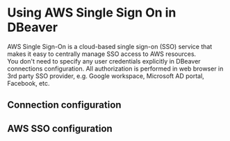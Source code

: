 # Using AWS Single Sign On in DBeaver

AWS Single Sign-On is a cloud-based single sign-on (SSO) service that makes it easy to centrally manage SSO access to AWS resources.  
You don't need to specify any user credentials explicitly in DBeaver connections configuration. All authorization is performed in web browser in 3rd party SSO provider, e.g. Google workspace, Microsoft AD portal, Facebook, etc.

## Connection configuration



## AWS SSO configuration